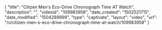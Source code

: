 {
    "title": "Citizen Men's Eco-Drive Chronograph Time AT Watch",
    "description": "",
    "videoid": "109983958",
    "date_created": "1502521715",
    "date_modified": "1504289899",
    "type": "captivate",
    "layout": "video",
    "url": "\/v\/citizen-men-s-eco-drive-chronograph-time-at-watch\/109983958"
}